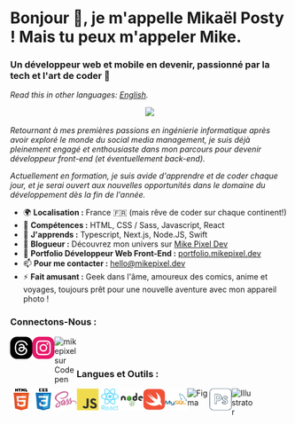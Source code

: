 # Bonjour 👋, je m'appelle Mikaël Posty ! Mais tu peux m'appeler Mike.

### Un développeur web et mobile en devenir, passionné par la tech et l'art de coder 🚀

_Read this in other languages: [English](README.en.md)._

<div align="center">
  <img src="https://media.giphy.com/media/2IudUHdI075HL02Pkk/giphy.gif" width="300"/>
</div>

_Retournant à mes premières passions en ingénierie informatique après avoir exploré le monde du social media management, je suis déjà pleinement engagé et enthousiaste dans mon parcours pour devenir développeur front-end (et éventuellement back-end)._

_Actuellement en formation, je suis avide d'apprendre et de coder chaque jour, et je serai ouvert aux nouvelles opportunités dans le domaine du développement dès la fin de l'année._

- 🌍 **Localisation :** France 🇫🇷 (mais rêve de coder sur chaque continent!)
- 🌱 **Compétences :** HTML, CSS / Sass, Javascript, React
- 📖 **J'apprends :** Typescript, Next.js, Node.JS, Swift
- 📝 **Blogueur :** Découvrez mon univers sur [Mike Pixel Dev](https://mikepixel.dev)
- 💼 **Portfolio Développeur Web Front-End :** [portfolio.mikepixel.dev](https://portfolio.mikepixel.dev)
- 📫 **Pour me contacter :** [hello@mikepixel.dev](mailto:hello@mikepixel.dev)
- ⚡ **Fait amusant :** Geek dans l'âme, amoureux des comics, anime et voyages, toujours prêt pour une nouvelle aventure avec mon appareil photo !

### Connectons-Nous :

[<img align="left" alt="mikepixel.dev sur Threads" width="40px" src="https://github.com/mikepixeldev/mikepixeldev/blob/main/img/threads-logo-black-01.png" />](https://www.threads.net/@mikepixel.dev)
[<img align="left" alt="mikepixel.dev sur Instagram" width="40px" src="https://github.com/mikepixeldev/mikepixeldev/blob/main/img/Instagram_Glyph_Gradient.png" />](https://instagram.com/mikepixel.dev)
[<img align="left" alt="mikepixel sur Codepen" width="40px" src="https://raw.githubusercontent.com/rahuldkjain/github-profile-readme-generator/master/src/images/icons/Social/codepen.svg" />](https://codepen.io/mikepixel)

<br /><br />

### Langues et Outils :

[<img align="left" alt="HTML5" width="40px" src="https://raw.githubusercontent.com/devicons/devicon/master/icons/html5/html5-original-wordmark.svg" />](https://www.w3.org/html/)
[<img align="left" alt="CSS3" width="40px" src="https://raw.githubusercontent.com/devicons/devicon/master/icons/css3/css3-original-wordmark.svg" />](https://www.w3schools.com/css/)
[<img align="left" alt="Sass" width="40px" src="https://raw.githubusercontent.com/devicons/devicon/master/icons/sass/sass-original.svg" />](https://sass-lang.com)
[<img align="left" alt="JavaScript" width="40px" src="https://raw.githubusercontent.com/devicons/devicon/master/icons/javascript/javascript-original.svg" />](https://developer.mozilla.org/en-US/docs/Web/JavaScript)
[<img align="left" alt="React" width="40px" src="https://raw.githubusercontent.com/devicons/devicon/master/icons/react/react-original-wordmark.svg" />](https://react.dev/)
[<img align="left" alt="Node.js" width="40px" src="https://raw.githubusercontent.com/devicons/devicon/master/icons/nodejs/nodejs-original-wordmark.svg" />](https://nodejs.org)
[<img align="left" alt="Swift" width="40px" src="https://raw.githubusercontent.com/devicons/devicon/master/icons/swift/swift-original.svg" />](https://developer.apple.com/swift/)
[<img align="left" alt="MySQL" width="40px" src="https://raw.githubusercontent.com/devicons/devicon/master/icons/mysql/mysql-original-wordmark.svg" />](https://www.mysql.com/)
[<img align="left" alt="Figma" width="40px" src="https://www.vectorlogo.zone/logos/figma/figma-icon.svg" />](https://www.figma.com/)
[<img align="left" alt="Photoshop" width="40px" src="https://raw.githubusercontent.com/devicons/devicon/master/icons/photoshop/photoshop-line.svg" />](https://www.photoshop.com)
[<img align="left" alt="Illustrator" width="40px" src="https://www.vectorlogo.zone/logos/adobe_illustrator/adobe_illustrator-icon.svg" />](https://www.adobe.com/in/products/illustrator.html)

<br /><br />
